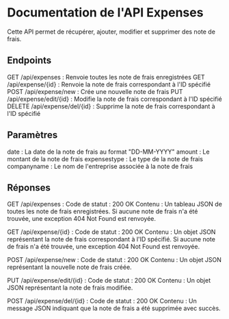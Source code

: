 # Documentation de l'API Expenses
Cette API permet de récupérer, ajouter, modifier et supprimer des note de frais.

## Endpoints

GET /api/expenses : Renvoie toutes les note de frais enregistrées
GET /api/expense/{id} : Renvoie la note de frais correspondant à l'ID spécifié
POST /api/expense/new : Crée une nouvelle note de frais
PUT /api/expense/edit/{id} : Modifie la note de frais correspondant à l'ID spécifié
DELETE /api/expense/del/{id} : Supprime la note de frais correspondant à l'ID spécifié

## Paramètres
date : La date de la note de frais au format "DD-MM-YYYY"
amount : Le montant de la note de frais
expensestype : Le type de la note de frais
companyname : Le nom de l'entreprise associée à la note de frais

## Réponses

GET /api/expenses :
Code de statut : 200 OK
Contenu : Un tableau JSON de toutes les note de frais enregistrées. Si aucune note de frais n'a été trouvée, une exception 404 Not Found est renvoyée.

GET /api/expense/{id} :
Code de statut : 200 OK
Contenu : Un objet JSON représentant la note de frais correspondant à l'ID spécifié. Si aucune note de frais n'a été trouvée, une exception 404 Not Found est renvoyée.


POST /api/expense/new :
Code de statut : 200 OK
Contenu : Un objet JSON représentant la nouvelle note de frais créée.

PUT /api/expense/edit/{id} :
Code de statut : 200 OK
Contenu : Un objet JSON représentant la note de frais modifiée.

POST /api/expense/del/{id} :
Code de statut : 200 OK
Contenu : Un message JSON indiquant que la note de frais a été supprimée avec succès.

